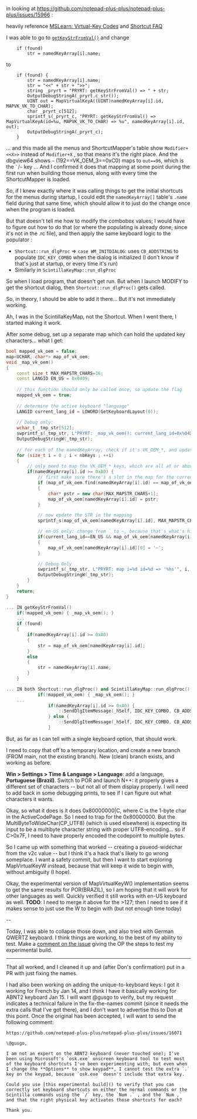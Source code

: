 in looking at https://github.com/notepad-plus-plus/notepad-plus-plus/issues/15966 :

heavily reference [MSLearn: Virtual-Key Codes](https://learn.microsoft.com/en-us/windows/win32/inputdev/virtual-key-codes) and [Shortcut FAQ](https://community.notepad-plus-plus.org/topic/19734/faq-list-of-notepad-key-combinations-available-for-shortcuts)

I was able to go to [`getKeyStrFromVal()`](https://github.com/notepad-plus-plus/notepad-plus-plus/blob/7544df534804319720540e0b1848bdc999b5e91e/PowerEditor/src/WinControls/shortcut/shortcut.cpp#L284-L301) and change 
```
	if (found)
		str = namedKeyArray[i].name;
```
to
```
	if (found) {
		str = namedKeyArray[i].name;
        str = "<<" + str + ">>";
        string _pryrt = "PRYRT: getKeyStrFromVal() => " + str;
        OutputDebugStringA(_pryrt.c_str());
        UINT out = MapVirtualKeyA((UINT)namedKeyArray[i].id, MAPVK_VK_TO_CHAR);
        char _pryrt_c[512];
        sprintf_s(_pryrt_c, "PRYRT: getKeyStrFromVal() => MapVirtualKeyA(id=%u, MAPVK_VK_TO_CHAR) => %u", namedKeyArray[i].id, out);
        OutputDebugStringA(_pryrt_c);
    }
```
... and this made all the menus and ShortcutMapper's table show `Modifier+<<X>>` instead of `Modifier+X` , so that means it's the right place.  And the dbgview64 shows `~` (192==VK_OEM_3==0xC0) maps to `out==96`, which is the `` ` ``/`~` key ... And I confirmed it does that mapping at some point during the first run when building those menus, along with every time the ShortcutMapper is loaded.

So, if I knew exactly where it was calling things to get the initial shortcuts for the menus during startup, I could edit the `namedKeyArray[]` table's `.name` field during that same time, which should allow it to just do the change once when the program is loaded.

But that doesn't tell me how to modify the combobox values; I would have to figure out how to do that (or where the populating is already done, since it's not in the .rc file), and then apply the same keyboard logic to the populator :

- `Shortcut::run_dlgProc` => `case WM_INITDIALOG`: uses `CB_ADDSTRING` to populate `IDC_KEY_COMBO` when the dialog is initialized (I don't know if that's just at startup, or every time it's run)
- Similarly in `ScintillaKeyMap::run_dlgProc`

So when I load program, that doesn't get run.  But when I launch MODIFY to get the shortcut dialog, then `Shortcut::run_dlgProc()` gets called.

So, in theory, I should be able to add it there... But it's not immediately working.

Ah, I was in the ScintillaKeyMap, not the Shortcut.  When I went there, I started making it work.

After some debug, set up a separate map which can hold the updated key characters... what I get:
```c++
bool mapped_vk_oem = false;
map<UCHAR, char*> map_of_vk_oem;
void _map_vk_oem()
{
    const size_t MAX_MAPSTR_CHARS=16;
    const LANGID EN_US = 0x0409;
    
    // this function should only be called once, so update the flag
    mapped_vk_oem = true;
    
    // determine the active keyboard "language"
    LANGID current_lang_id = LOWORD(GetKeyboardLayout(0));
    
    // Debug only:
    wchar_t _tmp_str[512];
    swprintf_s(_tmp_str, L"PRYRT: _map_vk_oem(): current_lang_id=0x%04X", current_lang_id);
    OutputDebugStringW(_tmp_str);
    
    // for each of the namedKeyArray, check if it's VK_OEM_*, and update the map of VK_OEM names as needed
    for (size_t i = 0 ; i < nbKeys ; ++i)
    {
        // only need to map the VK_OEM_* keys, which are all at or above 0xA0
        if(namedKeyArray[i].id >= 0xA0) {
            // first make sure there's a slot in the map for the current id=>STR mapping
            if (map_of_vk_oem.find(namedKeyArray[i].id) == map_of_vk_oem.end())
            {
                char* pstr = new char[MAX_MAPSTR_CHARS+1];
                map_of_vk_oem[namedKeyArray[i].id] = pstr;
            }

            // now update the STR in the mapping
            sprintf_s(map_of_vk_oem[namedKeyArray[i].id], MAX_MAPSTR_CHARS, "%c", MapVirtualKeyA((UINT)namedKeyArray[i].id, MAPVK_VK_TO_CHAR));

            // en-US only: change from ` to ~, because that's what's historically been shown
            if(current_lang_id==EN_US && map_of_vk_oem[namedKeyArray[i].id][0]=='`')
            {
                map_of_vk_oem[namedKeyArray[i].id][0] = '~';
            }

            // Debug Only
            swprintf_s(_tmp_str, L"PRYRT: map i=%d id=%d => '%hs'", i, namedKeyArray[i].id, map_of_vk_oem[namedKeyArray[i].id]);
            OutputDebugStringW(_tmp_str);
        }
    }
    return;
}

... IN getKeyStrFromVal()
	if(!mapped_vk_oem) { _map_vk_oem(); }
	...
	if (found)
	{
		if(namedKeyArray[i].id >= 0xA0) 
		{
			str = map_of_vk_oem[namedKeyArray[i].id];
		}
		else
		{
			str = namedKeyArray[i].name;
		}
	}

... IN both Shortcut::run_dlgProc() and ScintillaKeyMap::run_dlgProc():
			if(!mapped_vk_oem) { _map_vk_oem(); }
	...
				if(namedKeyArray[i].id >= 0xA0) {
					::SendDlgItemMessage(_hSelf, IDC_KEY_COMBO, CB_ADDSTRING, 0, reinterpret_cast<LPARAM>(string2wstring(map_of_vk_oem[namedKeyArray[i].id], CP_UTF8).c_str()));
				} else {
					::SendDlgItemMessage(_hSelf, IDC_KEY_COMBO, CB_ADDSTRING, 0, reinterpret_cast<LPARAM>(string2wstring(namedKeyArray[i].name, CP_UTF8).c_str()));
				}


```

But, as far as I can tell with a single keyboard option, that should work.

I need to copy that off to a temporary location, and create a new branch (FROM main, not the existing branch).  New (clean) branch exists, and working as before.

**Win > Settings > Time & Language > Language**: add a language, **Portuguese (Brazil)**.  Switch to POR and launch N++: it properly gives a different set of characters -- but not all of them display properly.  I will need to add back in some debugging prints, to see if I can figure out what characters it wants.

Okay, so what it does is it does 0x80000000|C, where C is the 1-byte char in the ActiveCodePage.  So I need to trap for the 0x80000000.
But the MultiByteToWideChar(CP_UTF8) (which is used elsewhere) is expecting its input to be a multibyte character string with proper UTF8-encoding... so if C>0x7F, I need to have properly encoded the codepoint to multiple bytes.

So I came up with something that worked -- creating a psueod-widechar from the v2c value -- but I think it's a hack that's likely to go wrong someplace.  I want a safety commit, but then I want to start exploring MapVirtualKeyW instead, because that will keep it wide to begin with, without ambiguity (I hope).

Okay, the experimental version of MapVirtualKeyW() implementation seems to get the same results for POR(BRAZIL), so I am hoping that it will work for other languages as well.  Quickly verified it still works with en-US keyboard as well.
**TODO**: I need to merge it above for the >127; then I need to see if it makes sense to just use the W to begin with (but not enough time today)

--

Today, I was able to collapse those down, and also tried with German QWERTZ keyboard.  I think things are working, to the best of my ability to test.  Make a [comment on the issue](https://github.com/notepad-plus-plus/notepad-plus-plus/issues/15966#issuecomment-2578036556) giving the OP the steps to test my experimental build.

----

That all worked, and I cleaned it up and (after Don's confirmation) put in a PR with just fixing the names.

I had also been working on adding the unique-to-keyboard keys: I got it working for French by Jan 14, and I think I have it basically working for ABNT2 keyboard Jan 15.  I will want \@gusgo to verify, but my request indicates a technical failure in the fix-the-names commit (since it needs the extra calls that I've got there), and I don't want to advertise this to Don at this point.  Once the original has been accepted, I will want to send the following comment:
```
https://github.com/notepad-plus-plus/notepad-plus-plus/issues/16071

\@gusgo,

I am not an expert on the ABNT2 keyboard (never touched one); I've been using Microsoft's `osk.exe` onscreen keyboard tool to test most of the keyboard shortcuts I've been experimenting with; but even when I change the **Options** to show keypad**, I cannot test the extra `.` key on the keypad, because `osk.exe` doesn't include that extra key.

Could you use [this experimental build]() to verify that you can correctly set keyboard shortcuts on either the normal commands or the Scintilla commands using the `/` key, the `Num .` , and the `Num ,` and that the right physical key activates those shortcuts for each?

Thank you.
```
